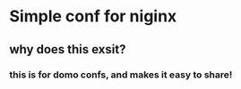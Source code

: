 # Simple conf for niginx

## why does this exsit?
### this is for domo confs, and makes it easy to share!
